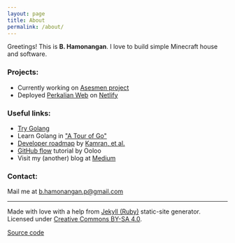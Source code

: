 ```yaml
---
layout: page
title: About
permalink: /about/
---
```

Greetings! This is **B. Hamonangan**. I love to build simple Minecraft house and software.

### Projects:
- Currently working on [Asesmen project](https://github.com/hamonangann/asesmen)
- Deployed [Perkalian Web](https://github.com/hamonangann/perkalian-web) on [Netlify](https://perkalian.netlify.app/)

### Useful links:
- [Try Golang](https://go.dev/play/)
- Learn Golang in ["A Tour of Go"](https://go.dev/tour/welcome/1)
- [Developer roadmap](https://roadmap.sh/) by [Kamran, et al.](https://github.com/kamranahmedse)
- [GitHub flow](https://ooloo.io/project/github-flow/git-workflows) tutorial by Ooloo
- Visit my (another) blog at [Medium](https://hamonangan.medium.com)

### Contact:
Mail me at [b.hamonangan.p@gmail.com](mailto:b.hamonangan.p@gmail.com)

----


Made with love with a help from [Jekyll (Ruby)](https://jekyllrb.com/) static-site generator. 
Licensed under [Creative Commons BY-SA 4.0](https://creativecommons.org/licenses/by-sa/4.0/).

[Source code](https://github.com/hamonangann/hamonangann.github.io)
